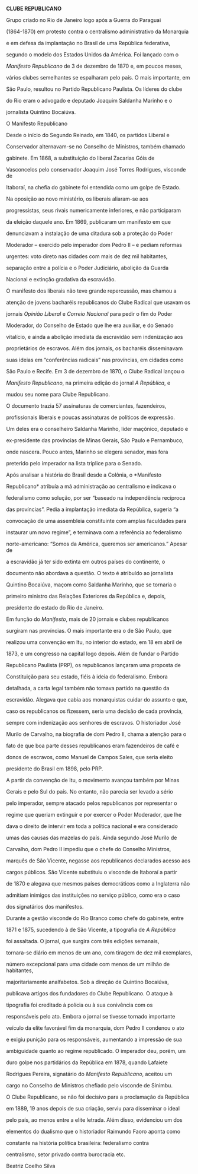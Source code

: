 **CLUBE REPUBLICANO**



Grupo criado no Rio de Janeiro logo após a Guerra do Paraguai

(1864-1870) em protesto contra o centralismo administrativo da Monarquia

e em defesa da implantação no Brasil de uma República federativa,

segundo o modelo dos Estados Unidos da América. Foi lançado com o

*Manifesto Republicano* de 3 de dezembro de 1870 e, em poucos meses,

vários clubes semelhantes se espalharam pelo país. O mais importante, em

São Paulo, resultou no Partido Republicano Paulista. Os líderes do clube

do Rio eram o advogado e deputado Joaquim Saldanha Marinho e o

jornalista Quintino Bocaiúva.



O Manifesto Republicano



Desde o início do Segundo Reinado, em 1840, os partidos Liberal e

Conservador alternavam-se no Conselho de Ministros, também chamado

gabinete. Em 1868, a substituição do liberal Zacarias Góis de

Vasconcelos pelo conservador Joaquim José Torres Rodrigues, visconde de

Itaboraí, na chefia do gabinete foi entendida como um golpe de Estado.

Na oposição ao novo ministério, os liberais aliaram-se aos

progressistas, seus rivais numericamente inferiores, e não participaram

da eleição daquele ano. Em 1869, publicaram um manifesto em que

denunciavam a instalação de uma ditadura sob a proteção do Poder

Moderador – exercido pelo imperador dom Pedro II – e pediam reformas

urgentes: voto direto nas cidades com mais de dez mil habitantes,

separação entre a polícia e o Poder Judiciário, abolição da Guarda

Nacional e extinção gradativa da escravidão.



O manifesto dos liberais não teve grande repercussão, mas chamou a

atenção de jovens bacharéis republicanos do Clube Radical que usavam os

jornais *Opinião Liberal* e *Correio Nacional* para pedir o fim do Poder

Moderador, do Conselho de Estado que lhe era auxiliar, e do Senado

vitalício, e ainda a abolição imediata da escravidão sem indenização aos

proprietários de escravos. Além dos jornais, os bacharéis disseminavam

suas ideias em “conferências radicais” nas províncias, em cidades como

São Paulo e Recife. Em 3 de dezembro de 1870, o Clube Radical lançou o

*Manifesto Republicano*, na primeira edição do jornal *A República*, e

mudou seu nome para Clube Republicano.



O documento trazia 57 assinaturas de comerciantes, fazendeiros,

profissionais liberais e poucas assinaturas de políticos de expressão.

Um deles era o conselheiro Saldanha Marinho, líder maçônico, deputado e

ex-presidente das províncias de Minas Gerais, São Paulo e Pernambuco,

onde nascera. Pouco antes, Marinho se elegera senador, mas fora

preterido pelo imperador na lista tríplice para o Senado.



Após analisar a história do Brasil desde a Colônia, o *Manifesto

Republicano* atribuía a má administração ao centralismo e indicava o

federalismo como solução, por ser “baseado na independência recíproca

das províncias”. Pedia a implantação imediata da República, sugeria “a

convocação de uma assembleia constituinte com amplas faculdades para

instaurar um novo regime”, e terminava com a referência ao federalismo

norte-americano: “Somos da América, queremos ser americanos.” Apesar de

a escravidão já ter sido extinta em outros países do continente, o

documento não abordava a questão. O texto é atribuído ao jornalista

Quintino Bocaiúva, maçom como Saldanha Marinho, que se tornaria o

primeiro ministro das Relações Exteriores da República e, depois,

presidente do estado do Rio de Janeiro.



Em função do *Manifesto*, mais de 20 jornais e clubes republicanos

surgiram nas províncias. O mais importante era o de São Paulo, que

realizou uma convenção em Itu, no interior do estado, em 18 em abril de

1873, e um congresso na capital logo depois. Além de fundar o Partido

Republicano Paulista (PRP), os republicanos lançaram uma proposta de

Constituição para seu estado, fiéis à ideia do federalismo. Embora

detalhada, a carta legal também não tomava partido na questão da

escravidão. Alegava que cabia aos monarquistas cuidar do assunto e que,

caso os republicanos os fizessem, seria uma decisão de cada província,

sempre com indenização aos senhores de escravos. O historiador José

Murilo de Carvalho, na biografia de dom Pedro II, chama a atenção para o

fato de que boa parte desses republicanos eram fazendeiros de café e

donos de escravos, como Manuel de Campos Sales, que seria eleito

presidente do Brasil em 1898, pelo PRP.



A partir da convenção de Itu, o movimento avançou também por Minas

Gerais e pelo Sul do país. No entanto, não parecia ser levado a sério

pelo imperador, sempre atacado pelos republicanos por representar o

regime que queriam extinguir e por exercer o Poder Moderador, que lhe

dava o direito de intervir em toda a política nacional e era considerado

umas das causas das mazelas do país. Ainda segundo José Murilo de

Carvalho, dom Pedro II impediu que o chefe do Conselho Ministros,

marquês de São Vicente, negasse aos republicanos declarados acesso aos

cargos públicos. São Vicente substituiu o visconde de Itaboraí a partir

de 1870 e alegava que mesmos países democráticos como a Inglaterra não

admitiam inimigos das instituições no serviço público, como era o caso

dos signatários dos manifestos.



Durante a gestão visconde do Rio Branco como chefe do gabinete, entre

1871 e 1875, sucedendo à de São Vicente, a tipografia de *A República*

foi assaltada. O jornal, que surgira com três edições semanais,

tornara-se diário em menos de um ano, com tiragem de dez mil exemplares,

número excepcional para uma cidade com menos de um milhão de habitantes,

majoritariamente analfabetos. Sob a direção de Quintino Bocaiúva,

publicava artigos dos fundadores do Clube Republicano. O ataque à

tipografia foi creditado à polícia ou à sua conivência com os

responsáveis pelo ato. Embora o jornal se tivesse tornado importante

veículo da elite favorável fim da monarquia, dom Pedro II condenou o ato

e exigiu punição para os responsáveis, aumentando a impressão de sua

ambiguidade quanto ao regime republicado. O imperador deu, porém, um

duro golpe nos partidários da República em 1878, quando Lafaiete

Rodrigues Pereira, signatário do *Manifesto Republicano*, aceitou um

cargo no Conselho de Ministros chefiado pelo visconde de Sinimbu.



O Clube Republicano, se não foi decisivo para a proclamação da República

em 1889, 19 anos depois de sua criação, serviu para disseminar o ideal

pelo país, ao menos entre a elite letrada. Além disso, evidenciou um dos

elementos do dualismo que o historiador Raimundo Faoro aponta como

constante na história política brasileira: federalismo contra

centralismo, setor privado contra burocracia etc.



Beatriz Coelho Silva




